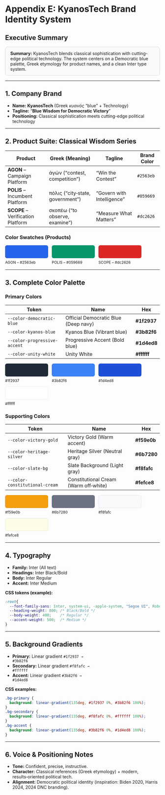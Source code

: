 # Appendix E: KyanosTech Brand Identity System

## Executive Summary

<div style="border:1px solid #d1d5db; background-color:#f9fafb; padding:12px 16px; border-radius:8px; margin:16px 0;">
  <strong>Summary:</strong> KyanosTech blends classical sophistication with cutting-edge political technology.
  The system centers on a Democratic blue palette, Greek etymology for product names, and a clean Inter type system.
</div>

---

## 1. Company Brand

- **Name:** <strong>KyanosTech</strong> (Greek <em>κυανός</em> “blue” + Technology)  
- **Tagline:** “<strong>Blue Wisdom for Democratic Victory</strong>”  
- **Positioning:** Classical sophistication meets cutting-edge political technology  

---

## 2. Product Suite: Classical Wisdom Series

| Product | Greek (Meaning) | Tagline | Brand Color |
|---|---|---|---|
| **AGON** – Campaign Platform | ἀγών (“contest, competition”) | “Win the Contest” | <code>#2563eb</code> |
| **POLIS** – Incumbent Platform | πόλις (“city‑state, government”) | “Govern with Intelligence” | <code>#059669</code> |
| **SCOPE** – Verification Platform | σκοπέω (“to observe, examine”) | “Measure What Matters” | <code>#dc2626</code> |

### Color Swatches (Products)

<div style="display:flex; gap:12px; flex-wrap:wrap; margin:8px 0 16px;">
  <div style="width:140px;">
    <div style="height:40px; background:#2563eb; border-radius:6px; border:1px solid rgba(0,0,0,.08);"></div>
    <div style="font-family:Inter, system-ui, -apple-system, Segoe UI, Roboto, Helvetica, Arial, sans-serif; font-size:12px; margin-top:6px;">AGON – #2563eb</div>
  </div>
  <div style="width:140px;">
    <div style="height:40px; background:#059669; border-radius:6px; border:1px solid rgba(0,0,0,.08);"></div>
    <div style="font-family:Inter, system-ui, -apple-system, Segoe UI, Roboto, Helvetica, Arial, sans-serif; font-size:12px; margin-top:6px;">POLIS – #059669</div>
  </div>
  <div style="width:140px;">
    <div style="height:40px; background:#dc2626; border-radius:6px; border:1px solid rgba(0,0,0,.08);"></div>
    <div style="font-family:Inter, system-ui, -apple-system, Segoe UI, Roboto, Helvetica, Arial, sans-serif; font-size:12px; margin-top:6px;">SCOPE – #dc2626</div>
  </div>
</div>

---

## 3. Complete Color Palette

### Primary Colors

| Token | Name | Hex |
|---|---|---|
| `--color-democratic-blue` | Official Democratic Blue (Deep navy) | **#1f2937** |
| `--color-kyanos-blue` | Kyanos Blue (Vibrant blue) | **#3b82f6** |
| `--color-progressive-accent` | Progressive Accent (Bold blue) | **#1d4ed8** |
| `--color-unity-white` | Unity White | **#ffffff** |

<div style="display:flex; gap:12px; flex-wrap:wrap; margin:8px 0 16px;">
  <div style="width:140px;">
    <div style="height:40px; background:#1f2937; border-radius:6px; border:1px solid rgba(0,0,0,.08);"></div>
    <div style="font-family:Inter, system-ui, -apple-system, Segoe UI, Roboto, Helvetica, Arial, sans-serif; font-size:12px; margin-top:6px;">#1f2937</div>
  </div>
  <div style="width:140px;">
    <div style="height:40px; background:#3b82f6; border-radius:6px; border:1px solid rgba(0,0,0,.08);"></div>
    <div style="font-family:Inter, system-ui, -apple-system, Segoe UI, Roboto, Helvetica, Arial, sans-serif; font-size:12px; margin-top:6px;">#3b82f6</div>
  </div>
  <div style="width:140px;">
    <div style="height:40px; background:#1d4ed8; border-radius:6px; border:1px solid rgba(0,0,0,.08);"></div>
    <div style="font-family:Inter, system-ui, -apple-system, Segoe UI, Roboto, Helvetica, Arial, sans-serif; font-size:12px; margin-top:6px;">#1d4ed8</div>
  </div>
  <div style="width:140px;">
    <div style="height:40px; background:#ffffff; border-radius:6px; border:1px solid rgba(0,0,0,.08);"></div>
    <div style="font-family:Inter, system-ui, -apple-system, Segoe UI, Roboto, Helvetica, Arial, sans-serif; font-size:12px; margin-top:6px;">#ffffff</div>
  </div>
</div>

### Supporting Colors

| Token | Name | Hex |
|---|---|---|
| `--color-victory-gold` | Victory Gold (Warm accent) | **#f59e0b** |
| `--color-heritage-silver` | Heritage Silver (Neutral gray) | **#6b7280** |
| `--color-slate-bg` | Slate Background (Light gray) | **#f8fafc** |
| `--color-constitutional-cream` | Constitutional Cream (Warm off‑white) | **#fefce8** |

<div style="display:flex; gap:12px; flex-wrap:wrap; margin:8px 0 16px;">
  <div style="width:140px;">
    <div style="height:40px; background:#f59e0b; border-radius:6px; border:1px solid rgba(0,0,0,.08);"></div>
    <div style="font-family:Inter, system-ui, -apple-system, Segoe UI, Roboto, Helvetica, Arial, sans-serif; font-size:12px; margin-top:6px;">#f59e0b</div>
  </div>
  <div style="width:140px;">
    <div style="height:40px; background:#6b7280; border-radius:6px; border:1px solid rgba(0,0,0,.08);"></div>
    <div style="font-family:Inter, system-ui, -apple-system, Segoe UI, Roboto, Helvetica, Arial, sans-serif; font-size:12px; margin-top:6px;">#6b7280</div>
  </div>
  <div style="width:140px;">
    <div style="height:40px; background:#f8fafc; border-radius:6px; border:1px solid rgba(0,0,0,.08);"></div>
    <div style="font-family:Inter, system-ui, -apple-system, Segoe UI, Roboto, Helvetica, Arial, sans-serif; font-size:12px; margin-top:6px;">#f8fafc</div>
  </div>
  <div style="width:140px;">
    <div style="height:40px; background:#fefce8; border-radius:6px; border:1px solid rgba(0,0,0,.08);"></div>
    <div style="font-family:Inter, system-ui, -apple-system, Segoe UI, Roboto, Helvetica, Arial, sans-serif; font-size:12px; margin-top:6px;">#fefce8</div>
  </div>
</div>

---

## 4. Typography

- **Family:** Inter (All text)  
- **Headings:** Inter Black/Bold  
- **Body:** Inter Regular  
- **Accent:** Inter Medium  

**CSS tokens (example):**
```css
:root{
  --font-family-sans: Inter, system-ui, -apple-system, "Segoe UI", Roboto, Helvetica, Arial, sans-serif;
  --heading-weight: 800; /* Black/Bold */
  --body-weight: 400;    /* Regular */
  --accent-weight: 500;  /* Medium */
}
```

---

## 5. Background Gradients

- **Primary:** Linear gradient <code>#1f2937 → #3b82f6</code>  
- **Secondary:** Linear gradient <code>#f8fafc → #ffffff</code>  
- **Accent:** Linear gradient <code>#3b82f6 → #1d4ed8</code>  

**CSS examples:**
```css
.bg-primary {
  background: linear-gradient(135deg, #1f2937 0%, #3b82f6 100%);
}
.bg-secondary {
  background: linear-gradient(135deg, #f8fafc 0%, #ffffff 100%);
}
.bg-accent {
  background: linear-gradient(135deg, #3b82f6 0%, #1d4ed8 100%);
}
```

---

## 6. Voice & Positioning Notes

- **Tone:** Confident, precise, instructive.  
- **Character:** Classical references (Greek etymology) + modern, results‑oriented political tech.  
- **Alignment:** Democratic political identity (inspiration: Biden 2020, Harris 2024, 2024 DNC branding).  

